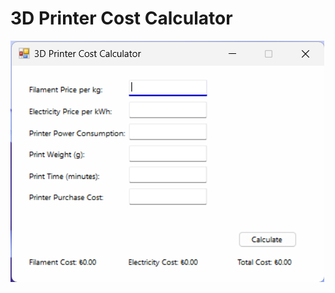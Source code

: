 # 3D Printer Cost Calculator

![screenshot](https://github.com/furkan-o/3D-Printer-Cost-Calculator/blob/master/screenshot/sss.png?raw=true)
